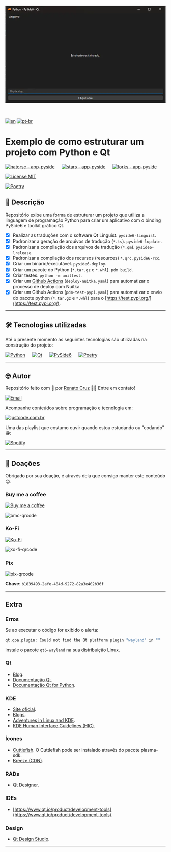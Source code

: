 ![Exemplo de aplicativo feito com Python e PySide6](./docs/images/app-python-pyside-qt.pt-br.webp "Exemplo de aplicativo feito com Python e PySide6")

<br>

[![en](https://img.shields.io/badge/lang-en-darkred.svg)](./README)
[![pt-br](https://img.shields.io/badge/lang-pt--br-darkgreen.svg)](./README.pt-br)

# Exemplo de como estruturar um projeto com Python e Qt

[![natorsc - app-pyside](https://img.shields.io/static/v1?label=natorsc&message=app-pyside&color=blue&logo=github)](https://github.com/natorsc/app-pyside "Ir para o repositório.")
&emsp;
[![stars - app-pyside](https://img.shields.io/github/stars/natorsc/app-pyside?style=social)](https://github.com/natorsc/app-pyside)
&emsp;
[![forks - app-pyside](https://img.shields.io/github/forks/natorsc/app-pyside?style=social)](https://github.com/natorsc/app-pyside)

[![License MIT](https://img.shields.io/static/v1?label=License&message=MIT&color=blue)](https://badges.mit-license.org/)

[![Poetry](https://img.shields.io/endpoint?url=https://python-poetry.org/badge/v0.json)](https://python-poetry.org/)

## 📝 Descrição

Repositório exibe uma forma de estruturar um projeto que utiliza a linguagem de programação Python para criar um aplicativo com o binding PySide6 e toolkit gráfico Qt.

- [x] Realizar as traduções com o software Qt Linguist. `pyside6-linguist`.
- [x] Padronizar a geração de arquivos de tradução (`*.ts`). `pyside6-lupdate`.
- [x] Padronizar a compilação dos arquivos de tradução (`*.qm`). `pyside6-lrelease`.
- [x] Padronizar a compilação dos recursos (resources) `*.qrc`. `pyside6-rcc`.
- [x] Criar um binário/executável. `pyside6-deploy`.
- [x] Criar um pacote do Python (`*.tar.gz` e `*.whl`). `pdm build`.
- [x] Criar testes. `python -m unittest`.
- [x] Criar um [Github Actions](https://github.com/features/actions) (`deploy-nuitka.yaml`) para automatizar o processo de deploy com Nuitka.
- [x] Criar um Github Actions (`pdm-test-pypi.yaml`) para automatizar o envio do pacote python (`*.tar.gz` e `*.whl`) para o [https://test.pypi.org/](https://test.pypi.org/).

---

## 🛠 Tecnologias utilizadas

Até o presente momento as seguintes tecnologias são utilizadas na construção do projeto:

[![Python](https://img.shields.io/badge/-Python-blue?logo=python&logoColor=white)](https://www.python.org/ "Ir para o site.")
&emsp;
[![Qt](https://img.shields.io/badge/-Qt-blue?logo=qt&logoColor=white)](https://www.qt.io/ "Ir para o site.")
&emsp;
[![PySide6](https://img.shields.io/badge/-PySide6-blue?logo=pypi&logoColor=white)](https://pypi.org/project/PySide6/ "Ir para o PyPi.")
&emsp;
[![Poetry](https://img.shields.io/endpoint?url=https://python-poetry.org/badge/v0.json)](https://python-poetry.org/)

---

## 🤓 Autor

Repositório feito com 💙 por [Renato Cruz](https://github.com/natorsc) 🤜🤛 Entre em contato!

[![Email](https://img.shields.io/badge/-Email-blueviolet?logo=gmail&logoColor=white)](mailto:natorsc@gmail.com "Enviar email.")

Acompanhe conteúdos sobre programação e tecnologia em:

[![justcode.com.br](https://img.shields.io/badge/-justcode.com.br-grey?logo=wordpress&logoColor=white)](https://justcode.com.br/ "Ir para o site.")

Uma das playlist que costumo ouvir quando estou estudando ou "codando" 😁:

[![Spotify](https://img.shields.io/badge/-Spotify-darkgreen?logo=spotify&logoColor=white)](https://open.spotify.com/playlist/1xf3u29puXlnrWO7MsaHL5?si=A-LgwRJXSvOno_e6trpi5w&utm_source=copy-link "Acessar playlist.")

---

## 💝 Doações

Obrigado por sua doação, é através dela que consigo manter este conteúdo 😊.

### Buy me a coffee

[![Buy me a coffee](https://img.shields.io/badge/-Buy%20me%20a%20coffee-red?logo=buymeacoffee&logoColor=white)](https://www.buymeacoffee.com/natorsc "Ajude a manter este projeto com uma doação.")

<img alt="bmc-qrcode" src="https://justcode.com.br/wp-content/uploads/2024/05/bmc-qrcode.webp" title="Ajude a manter este projeto com uma doação." width="150"/>

### Ko-Fi

[![Ko-Fi](https://img.shields.io/badge/-Ko%20Fi-orange?logo=ko-fi&logoColor=white)](https://ko-fi.com/natorsc "Ajude a manter este projeto com uma doação.")

<img alt="ko-fi-qrcode" src="https://justcode.com.br/wp-content/uploads/2024/05/ko-fi-qrcode.webp" title="Ajude a manter este projeto com uma doação." width="150"/>

### Pix

<img alt="pix-qrcode" src="https://justcode.com.br/wp-content/uploads/2024/05/pix-qrcode.webp" title="Ajude a manter este projeto com uma doação." width="150"/>

**Chave**: `b1839493-2afe-484d-9272-82a3e402b36f`

---

## Extra

### Erros

Se ao executar o código for exibido o alerta:

```bash
qt.qpa.plugin: Could not find the Qt platform plugin "wayland" in ""
```

instale o pacote `qt6-wayland` na sua distribuição Linux.

### Qt

- [Blog](https://www.qt.io/blog).
- [Documentação Qt](https://doc.qt.io/).
- [Documentação Qt for Python](https://doc.qt.io/qtforpython-6/).

### KDE

- [Site oficial](https://kde.org/).
- [Blogs](https://blogs.kde.org/).
- [Adventures in Linux and KDE](https://pointieststick.com/).
- [KDE Human Interface Guidelines (HIG)](https://develop.kde.org/hig/).

### Ícones

- [Cuttlefish](https://develop.kde.org/docs/features/icons/). O Cuttlefish pode ser instalado através do pacote plasma-sdk.
- [Breeze (CDN)](https://cdn.kde.org/breeze-icons/icons.html).

### RADs

- [Qt Designer](https://doc.qt.io/qt-6/qtdesigner-manual.html).

### IDEs

- [https://www.qt.io/product/development-tools](https://www.qt.io/product/development-tools).

### Design

- [Qt Design Studio](https://www.qt.io/product/ui-design-tools).

---
